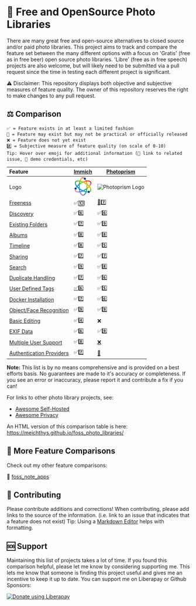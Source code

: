 # 📸 Free and OpenSource Photo Libraries

There are many great free and open-source alternatives to closed source and/or paid photo libraries. This project aims to track and compare the feature set between the many different options with a focus on 'Gratis' (free as in free beer) open source photo libraries. 'Libre' (free as in free speech) projects are also welcome, but will likely need to be submitted via a pull request since the time in testing each different project is significant.

⚠️ Disclaimer: This repository displays both objective and subjective measures of feature quality. The owner of this repository reserves the right to make changes to any pull request.

## ⚖️ Comparison

```text
✅ = Feature exists in at least a limited fashion
🚧 = Feature may exist but may not be practical or officially released
❌ = Feature does not yet exist
#️⃣ = Subjective measure of feature quality (on scale of 0-10)
Tip: Hover over emoji for additional information (🔗 link to related issue, 🔑 demo credentials, etc)
```

| Feature                                                          |[Immich](https://github.com/immich-app/immich)                                                                                                                              | [Photoprism](https://github.com/photoprism/photoprism)                                                                                                  
| :--------------------------------------------------------------- |--------------------------------------------------------------------------------------------------------------------------------------------------------------------------  | ------------------------------------------------------------------------------------------------------------------------------------------------------- 
| Logo                                                             |<img src="https://raw.githubusercontent.com/immich-app/immich/main/mobile/android/app/src/main/res/mipmap-xxhdpi/ic_launcher.png" style="width: 50px"  alt="Immich Logo"/>  | <img src="https://raw.githubusercontent.com/photoprism/photoprism/develop/assets/static/icons/app/512.png" style="width: 50px"  alt="Photoprism Logo"/> 
| [Freeness](features.md#freeness)                                 |✅🔟                                                                                                                                                                       | [🚧](https://photoprism.app/get)7️⃣                                                                                                                 
| [Discovery](features.md#discovery)                               |✅6️⃣                                                                                                                                                                       |✅6️⃣                                                                                                                                                
| [Existing Folders](features.md#existing-folders)                 |✅[7️⃣](https://immich.app/docs/features/libraries#external-libraries)                                                                                                      |✅9️⃣                                                                                                                                                
| [Albums](features.md#albums)                                     |✅8️⃣                                                                                                                                                                       |✅8️⃣                                                                                                                                                
| [Timeline](features.md#timeline)                                 |✅8️⃣                                                                                                                                                                       |✅5️⃣                                                                                                                                                
| [Sharing](features.md#sharing)                                   |✅7️⃣                                                                                                                                                                       |✅7️⃣                                                                                                                                                
| [Search](features.md#search)                                     |✅9️⃣                                                                                                                                                                       |✅8️⃣                                                                                                                                                
| [Duplicate Handling](features.md#duplicate-handling)             |✅7️⃣                                                                                                                                                                       |✅[6️⃣](https://docs.photoprism.app/user-guide/library/duplicates/)                                                                                  
| [User Defined Tags](features.md#photo-tagging)                   |[✅️](https://github.com/immich-app/immich/releases/tag/v1.113.0)6️⃣                                                                                                        | ✅5️⃣                                                                                                                                                
| [Docker Installation](features.md#docker-installation)           |✅7️⃣                                                                                                                                                                       |✅6️⃣                                                                                                                                                
| [Object/Face Recognition](features.md#object/face-recognition)   |✅9️⃣                                                                                                                                                                       |✅9️⃣                                                                                                                                                
| [Basic Editing](features.md#basic-editing)                       |✅4️⃣                                                                                                                                                                       |❌                                                                                                                                                 
| [EXIF Data](features.md#exif-data)                               |✅6️⃣                                                                                                                                                                       |✅9️⃣                                                                                                                                                
| [Multiple User Support](features.md#multiple-user-support)       |✅8️⃣                                                                                                                                                                       |[❌](https://github.com/photoprism/photoprism/issues/98)                                                                                           
| [Authentication Providers](features.md#authentication-providers) |✅7️⃣                                                                                                                                                                       |[🚧](https://github.com/photoprism/photoprism/issues/782)                                                                                          

**Note:** This list is by no means comprehensive and is provided on a best efforts basis. No guarantees are made to it's accuracy or completeness. If you see an error or inaccuracy, please report it and contribute a fix if you can!

For links to other photo library projects, see:

- [Awesome Self-Hosted](https://github.com/awesome-selfhosted/awesome-selfhosted#photo-and-video-galleries)
- [Awesome Privacy](https://github.com/pluja/awesome-privacy#photo-storage)

An HTML version of this comparison table is here: https://meichthys.github.io/foss_photo_libraries/

## 👋 More Feature Comparisons

Check out my other feature comparisons:

📝 [foss_note_apps](https://github.com/meichthys/foss_note_apps)

## 🤝 Contributing

Please contribute additions and corrections!
When contributing, please add links to the source of the information.
(i.e. link to an issue that indicates that a feature does not exist)
Tip: Using a [Markdown Editor](https://marketplace.visualstudio.com/items?itemName=zaaack.markdown-editor) helps with formatting.

## 🆘 Support

Maintaining this list of projects takes a lot of time. If you found this comparison helpful, please let me know by considering supporting me. This lets me know that someone is finding this project useful and gives me an incentive to keep it up to date.
You can support me on Liberapay or Github Sponsors:

<a href="https://liberapay.com/meichthys/donate"><img alt="Donate using Liberapay" src="https://liberapay.com/assets/widgets/donate.svg"></a>
